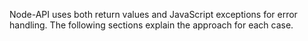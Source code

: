 
Node-API uses both return values and JavaScript exceptions for error handling.
The following sections explain the approach for each case.

